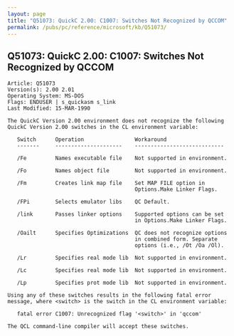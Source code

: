 ```yaml
---
layout: page
title: "Q51073: QuickC 2.00: C1007: Switches Not Recognized by QCCOM"
permalink: /pubs/pc/reference/microsoft/kb/Q51073/
---
```


## Q51073: QuickC 2.00: C1007: Switches Not Recognized by QCCOM

	Article: Q51073
	Version(s): 2.00 2.01
	Operating System: MS-DOS
	Flags: ENDUSER | s_quickasm s_link
	Last Modified: 15-MAR-1990
	
	The QuickC Version 2.00 environment does not recognize the following
	QuickC Version 2.00 switches in the CL environment variable:
	
	   Switch      Operation                Workaround
	   -------     ---------------------    ----------------------------
	
	   /Fe         Names executable file    Not supported in environment.
	
	   /Fo         Names object file        Not supported in environment.
	
	   /Fm         Creates link map file    Set MAP FILE option in
	                                        Options.Make Linker Flags.
	
	   /FPi        Selects emulator libs    QC Default.
	
	   /link       Passes linker options    Supported options can be set
	                                        in Options.Make Linker Flags.
	
	   /Oailt      Specifies Optimizations  QC does not recognize options
	                                        in combined form. Separate
	                                        options (i.e., /Ot /Oa /Ol).
	
	   /Lr         Specifies real mode lib  Not supported in environment.
	
	   /Lc         Specifies real mode lib  Not supported in environment.
	
	   /Lp         Specifies prot mode lib  Not supported in environment.
	
	Using any of these switches results in the following fatal error
	message, where <switch> is the switch in the CL environment variable:
	
	   fatal error C1007: Unrecognized flag '<switch>' in 'qccom'
	
	The QCL command-line compiler will accept these switches.
